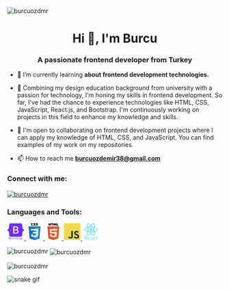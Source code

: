 <img align="center" src="https://i.pinimg.com/originals/39/0e/1e/390e1e3ed860bcc23fea7fb84cfd393b.jpg" alt="burcuozdmr"   style="height: 200px; width: 1000px; overflow: hidden;"/>
<h1 align="center">Hi 👋, I'm Burcu</h1>
<h3 align="center">A passionate frontend developer from Turkey</h3>

- 🌱 I’m currently learning **about frontend development technologies.**
  
- 🚀 Combining my design education background from university with a passion for technology, I'm honing my skills in     frontend development. So far, I've had the chance to experience technologies like HTML, CSS, JavaScript, React.js, and Bootstrap. I'm continuously working on projects in this field to enhance my knowledge and skills.
  
- 👯 I'm open to collaborating on frontend development projects where I can apply my knowledge of HTML, CSS, and JavaScript. You can find examples of my work on my repositories.

- 📫 How to reach me **burcuozdemir38@gmail.com**

<h3 align="left">Connect with me:</h3>
<p align="left">
<a href="https://linkedin.com/in/burcuozdmr" target="blank"><img align="center" src="https://raw.githubusercontent.com/rahuldkjain/github-profile-readme-generator/master/src/images/icons/Social/linked-in-alt.svg" alt="burcuozdmr" height="30" width="40" /></a>
</p>

<h3 align="left">Languages and Tools:</h3>
<p align="left"> <a href="https://getbootstrap.com" target="_blank" rel="noreferrer"> <img src="https://raw.githubusercontent.com/devicons/devicon/master/icons/bootstrap/bootstrap-plain-wordmark.svg" alt="bootstrap" width="40" height="40"/> </a> <a href="https://www.w3schools.com/css/" target="_blank" rel="noreferrer"> <img src="https://raw.githubusercontent.com/devicons/devicon/master/icons/css3/css3-original-wordmark.svg" alt="css3" width="40" height="40"/> </a> <a href="https://www.w3.org/html/" target="_blank" rel="noreferrer"> <img src="https://raw.githubusercontent.com/devicons/devicon/master/icons/html5/html5-original-wordmark.svg" alt="html5" width="40" height="40"/> </a> <a href="https://developer.mozilla.org/en-US/docs/Web/JavaScript" target="_blank" rel="noreferrer"> <img src="https://raw.githubusercontent.com/devicons/devicon/master/icons/javascript/javascript-original.svg" alt="javascript" width="40" height="40"/> </a> <a href="https://reactjs.org/" target="_blank" rel="noreferrer"> <img src="https://raw.githubusercontent.com/devicons/devicon/master/icons/react/react-original-wordmark.svg" alt="react" width="40" height="40"/> </a> </p>

<p><img align="left" src="https://github-readme-stats.vercel.app/api/top-langs?username=burcuozdmr&show_icons=true&locale=en&layout=compact" alt="burcuozdmr" /></p>

<p>&nbsp;<img align="center" src="https://github-readme-stats.vercel.app/api?username=burcuozdmr&show_icons=true&locale=en" alt="burcuozdmr" /></p>

<p><img align="center" src="https://github-readme-streak-stats.herokuapp.com/?user=burcuozdmr&" alt="burcuozdmr" /></p>


![snake gif](https://github.com/burcuozdmr/burcuozdmr/blob/output/github-contribution-grid-snake.gif)
